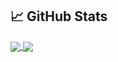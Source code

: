 <h2>📈 GitHub Stats</h2>
<a href="https://github.com/MatheusMinski/MatheusMinski">
    <img align="center" src="https://github-readme-stats.vercel.app/api/top-langs/?username=MatheusMinski"/>
</a>
<a href="https://github.com/MatheusMinski/MatheusMinski">
    <img align="center" src="https://github-readme-stats.vercel.app/api?username=MatheusMinski&amp;&include_all_commits=true;show_icons=true&amp;line_height=27&amp;count_private=true&amp;title_color=24292e&amp;text_color=24292e&amp;icon_color=24292e&amp;bg_color=ffffff"/>
</a>
<br/>
